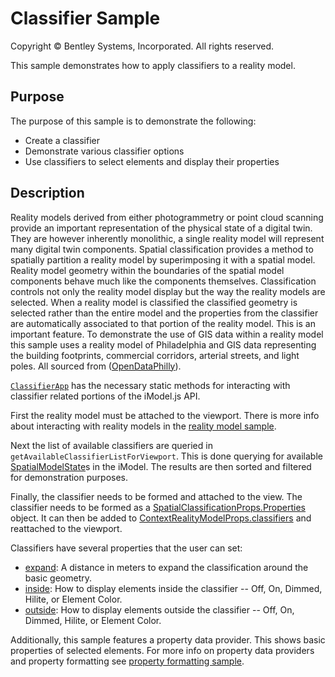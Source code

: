 # Classifier Sample

Copyright © Bentley Systems, Incorporated. All rights reserved.

This sample demonstrates how to apply classifiers to a reality model.

## Purpose

The purpose of this sample is to demonstrate the following:

- Create a classifier
- Demonstrate various classifier options
- Use classifiers to select elements and display their properties

## Description

Reality models derived from either photogrammetry or point cloud scanning provide an important representation of the physical state of a digital twin. They are however inherently monolithic, a single reality model will represent many digital twin components. Spatial classification provides a method to spatially partition a reality model by superimposing it with a spatial model. Reality model geometry within the boundaries of the spatial model components behave much like the components themselves. 
Classification controls not only the reality model display but the way the reality models are selected. When a reality model is classified the classified geometry is selected rather than the entire model and the properties from the classifier are automatically associated to that portion of the reality model. This is an important feature. To demonstrate the use of GIS data within a reality model this sample uses a reality model of Philadelphia and GIS data representing the building footprints, commercial corridors, arterial streets, and light poles. All sourced from ([OpenDataPhilly](https://www.opendataphilly.org/dataset/)).

[`ClassifierApp`](./ClassifierApp.tsx) has the necessary static methods for interacting with classifier related portions of the iModel.js API.

First the reality model must be attached to the viewport. There is more info about interacting with reality models in the [reality model sample](../reality-data-sample/readme.md).

Next the list of available classifiers are queried in `getAvailableClassifierListForViewport`. This is done querying for available [SpatialModelState](https://www.itwinjs.org/reference/imodeljs-frontend/modelstate/spatialmodelstate/)s in the iModel. The results are then sorted and filtered for demonstration purposes.

Finally, the classifier needs to be formed and attached to the view. The classifier needs to be formed as a [SpatialClassificationProps.Properties](https://www.itwinjs.org/reference/imodeljs-common/displaystyles/spatialclassificationprops/spatialclassificationprops.properties) object. It can then be added to [ContextRealityModelProps.classifiers](https://www.itwinjs.org/reference/imodeljs-common/displaystyles/contextrealitymodelprops/#classifiers) and reattached to the viewport.

Classifiers have several properties that the user can set:

- [expand](https://www.itwinjs.org/reference/imodeljs-common/displaystyles/spatialclassificationprops/spatialclassificationprops.classifier/expand/): A distance in meters to expand the classification around the basic geometry.
- [inside](https://www.itwinjs.org/reference/imodeljs-common/displaystyles/spatialclassificationprops/spatialclassificationprops.flagsprops/#inside): How to display elements inside the classifier -- Off, On, Dimmed, Hilite, or Element Color.
- [outside](https://www.itwinjs.org/reference/imodeljs-common/displaystyles/spatialclassificationprops/spatialclassificationprops.flagsprops/#outside): How to display elements outside the classifier -- Off, On, Dimmed, Hilite, or Element Color.

Additionally, this sample features a property data provider. This shows basic properties of selected elements. For more info on property data providers and property formatting see [property formatting sample](../property-formatting-sample/readme.md).
